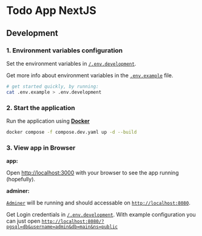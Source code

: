 # Todo App NextJS

## Development

### 1. Environment variables configuration

Set the environment variables in [`/.env.development`](/.env.development).

Get more info about environment variables in the [`.env.example`](.env.example) file.

```sh
# get started quickly, by running:
cat .env.example > .env.development
```

### 2. Start the application

Run the application using [**Docker**](https://docker.com)

```sh
docker compose -f compose.dev.yaml up -d --build
```

### 3. View app in Browser

**app:**

Open [http://localhost:3000](http://localhost:3000) with your browser to see the app running (hopefully).

**adminer:**

[`Adminer`](https://www.adminer.org) will be running and should accessable on [`http://localhost:8080`](http://localhost:8080).

Get Login credentials in [`/.env.development`](/.env.development). With example configuration you can just open [`http://localhost:8080/?pgsql=db&username=admin&db=main&ns=public`](http://localhost:8080/?pgsql=db&username=admin&db=main&ns=public)
